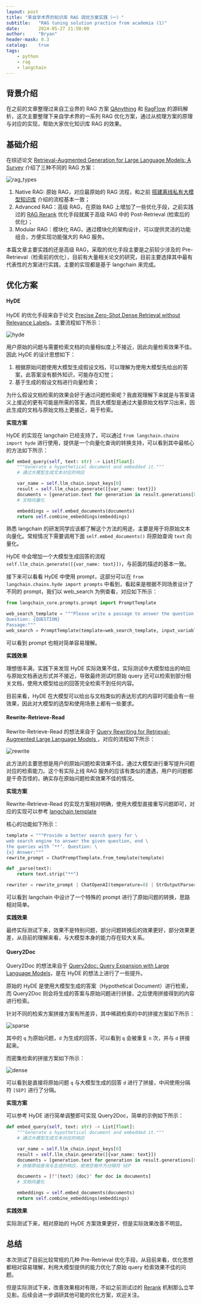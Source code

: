 ```yaml
---
layout: post
title: "来自学术界的知识库 RAG 调优方案实践（一）"
subtitle:   "RAG tuning solution practice from academia (1)"
date:       2024-05-27 21:50:00
author:     "Bryan"
header-mask: 0.3
catalog:    true
tags:
    - python
    - rag
    - langchain
---
```


## 背景介绍

在之前的文章整理过来自工业界的 RAG 方案 [QAnything](https://zhuanlan.zhihu.com/p/697031773) 和 [RagFlow](https://zhuanlan.zhihu.com/p/697902937) 的源码解析，这次主要整理下来自学术界的一系列 RAG 优化方案，通过从梳理方案的原理与对应的实现，帮助大家优化知识库 RAG 的效果。

## 基础介绍
在综述论文 [Retrieval-Augmented Generation for Large Language Models: A Survey](https://arxiv.org/pdf/2312.10997) 介绍了三种不同的 RAG 方案：

![rag_types](/img/in-post/advanced-rag/rag_types.png)

1. Native RAG: 原始 RAG，对应最原始的 RAG 流程，和之前 [搭建离线私有大模型知识库](https://zhuanlan.zhihu.com/p/689947142) 介绍的流程基本一致；
2. Advanced RAG：高级 RAG，在原始 RAG 上增加了一些优化手段，之前实践过的 [RAG Rerank](https://zhuanlan.zhihu.com/p/699339963) 优化手段就属于高级 RAG 中的 Post-Retrieval (检索后的优化)；
3. Modular RAG：模块化 RAG，通过模块化的架构设计，可以提供灵活的功能组合，方便实现功能强大的 RAG 服务。

本篇文章主要实践的还是高级 RAG，采取的优化手段主要是之前较少涉及的 Pre-Retrieval（检索前的优化），目前有大量相关论文的研究，目前主要选择其中最有代表性的方案进行实践，主要的实现都是基于 langchain 来完成。

## 优化方案

#### HyDE
HyDE 的优化手段来自于论文 [Precise Zero-Shot Dense Retrieval without Relevance Labels](https://arxiv.org/pdf/2212.10496)，主要流程如下所示：

![hyde](/img/in-post/advanced-rag/hyde.png)

用户原始的问题与需要检索文档的向量相似度上不接近，因此向量检索效果不佳。因此 HyDE 的设计思想如下：

1. 根据原始问题使用大模型生成假设文档，可以理解为使用大模型先给出的答案，此答案没有额外知识，可能存在幻觉；
2. 基于生成的假设文档进行向量检索；

为什么假设文档检索的效果会好于通过问题检索呢？我直观理解下来就是与答案语义上接近的更有可能是所需的答案，而且大模型是通过大量原始文档学习出来，因此生成的文档与原始文档上更接近，易于检索。

**实现方案**

HyDE 的实现在 langchain 已经支持了，可以通过 `from langchain.chains import hyde` 进行使用，提供是一个向量化查询的转换支持，可以看到其中最核心的方法如下所示：

```python
def embed_query(self, text: str) -> List[float]:
    """Generate a hypothetical document and embedded it."""
    # 通过大模型生成文本对应的响应

    var_name = self.llm_chain.input_keys[0]
    result = self.llm_chain.generate([{var_name: text}])
    documents = [generation.text for generation in result.generations[0]]
    # 文档向量化

    embeddings = self.embed_documents(documents)
    return self.combine_embeddings(embeddings)
```

熟悉 langchain 的研发同学应该都了解这个方法的用途，主要是用于将原始文本向量化。常规情况下需要调用下面 `self.embed_documents()` 将原始查询 `text` 向量化。

HyDE 中会增加一个大模型生成回答的流程 `self.llm_chain.generate([{var_name: text}])`，与前面的描述的基本一致。

接下来可以看看 HyDE 中使用 prompt，这部分可以在 `from langchain.chains.hyde import prompts` 中看到，看起来是根据不同场景设计了不同的 prompt，我们以 web_search 为例查看，对应如下所示：

```python
from langchain_core.prompts.prompt import PromptTemplate

web_search_template = """Please write a passage to answer the question
Question: {QUESTION}
Passage:"""
web_search = PromptTemplate(template=web_search_template, input_variables=["QUESTION"])
```

可以看到 prompt 也相对简单容易理解。

**实践效果**

理想很丰满，实践下来发现 HyDE 实际效果不佳，实际测试中大模型给出的响应与原始文档表达形式并不接近，导致最终测试时原始 query 还可以检索到部分相关文档，使用大模型给出的回答完全检索不到任何内容。

目前来看，HyDE 在大模型可以给出与文档类似的表达形式的内容时可能会有一些效果，因此对大模型的选型和使用场景上都有一些要求。

#### Rewrite-Retrieve-Read

Rewrite-Retrieve-Read 的想法来自于 [Query Rewriting for Retrieval-Augmented Large Language Models
](https://arxiv.org/pdf/2305.14283)，对应的流程如下所示：

![rewrite](/img/in-post/advanced-rag/rewrite.png)

此方法的主要思想是用户的原始问题检索效果不佳，通过大模型进行重写提升问题对应的检索能力。这个有实际上线 RAG 服务的应该有类似的遭遇，用户的问题都是千奇百怪的，确实存在原始问题检索效果不佳的情况。

**实现方案**

Rewrite-Retrieve-Read 的实现方案相对明确，使用大模型直接重写问题即可，对应的实现可以参考 [langchain template](https://github.com/langchain-ai/langchain/blob/master/templates/rewrite-retrieve-read/rewrite_retrieve_read/chain.py)

核心的功能如下所示：

```python
template = """Provide a better search query for \
web search engine to answer the given question, end \
the queries with ’**’. Question: \
{x} Answer:"""
rewrite_prompt = ChatPromptTemplate.from_template(template)

def _parse(text):
    return text.strip("**")

rewriter = rewrite_prompt | ChatOpenAI(temperature=0) | StrOutputParser() | _parse
```

可以看到 langchain 中设计了一个特殊的 prompt 进行了原始问题的转换，思路相对简单。

**实践效果**

最终实际测试下来，效果不是特别问题，部分问题转换后的效果更好，部分效果更差，从目前的理解来看，与大模型本身的能力存在较大关系。

#### Query2Doc

Query2Doc 的想法来自于 [Query2doc: Query Expansion with Large Language Models](https://arxiv.org/pdf/2303.07678)，是在 HyDE 的想法上进行了一些提升。

原始的 HyDE 是使用大模型生成的答案（Hypothetical Document）进行检索，而 Query2Doc 则会将生成的答案与原始问题进行拼接，之后使用拼接得到的内容进行检索。

针对不同的检索方案拼接方案有所差异，其中稀疏检索的中的拼接方案如下所示：

![sparse](/img/in-post/advanced-rag/sparse.png)

其中的 `q` 为原始问题，`d` 为生成的回答，可以看到 `q` 会被重复 `n` 次，并与 `d` 拼接起来。

而密集检索的拼接方案如下所示：

![dense](/img/in-post/advanced-rag/dense.png)

可以看到是直接将原始问题 `q` 与大模型生成的回答 `d` 进行了拼接，中间使用分隔符 `[SEP]` 进行了分隔。

**实现方案**

可以参考 HyDE 进行简单调整即可实现 Query2Doc，简单的示例如下所示：

```python
def embed_query(self, text: str) -> List[float]:
    """Generate a hypothetical document and embedded it."""
    # 通过大模型生成文本对应的响应

    var_name = self.llm_chain.input_keys[0]
    result = self.llm_chain.generate([{var_name: text}])
    documents = [generation.text for generation in result.generations[0]]
    # 拼接原始查询与生成的响应，使用空格作为分隔符 SEP

    documents = [f"{text} {doc}" for doc in documents]
    # 文档向量化

    embeddings = self.embed_documents(documents)
    return self.combine_embeddings(embeddings)
```

**实践效果**

实际测试下来，相对原始的 HyDE 方案效果更好，但是实际效果改善不明显。


## 总结

本次测试了目前比较常规的几种 Pre-Retrieval 优化手段，从目前来看，优化思想都相对容易理解，利用大模型提供的能力优化了原始 query 检索效果不佳的问题。

但是实际测试下来，改善效果相对有限，不如之前测试过的 [Rerank](https://zhuanlan.zhihu.com/p/699339963) 机制那么立竿见影。后续会进一步调研其他可能的优化方案，欢迎关注。

